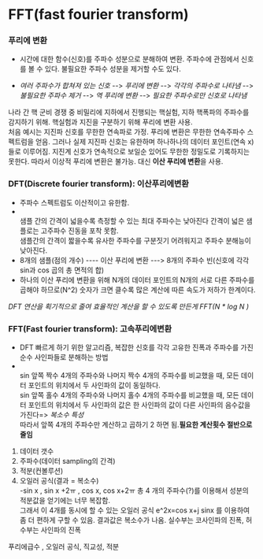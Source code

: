 # FFT(fast fourier transform)

### **푸리에 변환** 
- 시간에 대한 함수(신호)를 주파수 성분으로 분해하여 변환. 주파수에 관점에서 신호를 볼 수 있다. 불필요한 주파수 성분을 제거할 수도 있다.

- *여러 주파수가 합쳐져 있는 신호* --> *푸리에 변환* --> *각각의 주파수로 나타냄* --> *불필요한 주파수 제거* --> *역 푸리에 변환* --> *필요한 주파수로만 신호로 나타냄*

나라 간 핵 군비 경쟁 중 비밀리에 지하에서 진행되는 핵실험, 지하 핵폭파의 주파수를 감지하기 위해. 핵실험과 지진을 구분하기 위해 푸리에 변환 사용.<br>
처음 예시는 지진파 신호를 무한한 연속파로 가정. 푸리에 변환은 무한한 연속주파수 스펙트럼을 얻음. 그러나 실제 지진파 신호는 유한하며 하나하나의 데이터 포인트(연속 x)들로 이루어짐. 지진계 신호가 연속적으로 보일순 있어도 무한한 정밀도로 기록하지는 못한다.
따라서 이상적 푸리에 변환은 불가능. 대신 **이산 푸리에 변환**을 사용. 

### **DFT(Discrete fourier transform): 이산푸리에변환**
- 주파수 스펙트럼도 이산적이고 유한함.<br>
- <br>샘플 간의  간격이 넓을수록 측정할 수 있는 최대 주파수는 낮아진다 간격이 넓은 샘플로는 고주파수 진동을 포착 못함.<br>
샘플간의 간격이 짧을수록 유사한 주파수를 구분짓기 어려워지고 주파수 분해능이 낮아진다.<br>
- 8개의 샘플(점의 개수) ---- 이산 푸리에 변환 --->  8개의 주파수 빈(신호에 각각 sin과 cos 곱의 총 면적의 합)<br>
- 하나의 이산 푸리에 변환을 위해 N개의 데이터 포인트의 N개의 서로 다른 주파수를 곱해야 하므로(N^2) 숫자가 크면 클수록 많은 계산에 따른 속도가 저하가 한계이다.

*DFT 연산을 획기적으로 줄여 효율적인 계산을 할 수 있도록 만든게 FFT(N * log N )* 

### **FFT(Fast fourier transform): 고속푸리에변환**
- DFT 빠르게 하기 위한 알고리즘, 복잡한  신호를 각각 고유한 진폭과 주파수를 가진 순수 사인파들로 분해하는 방법<br>
- <br> sin 앞쪽 짝수 4개의 주파수와  나머지 짝수 4개의 주파수를 비교했을 때, 모든 데이터 포인트의 위치에서 두 사인파의 값이 동일하다.<br>
sin 앞쪽 홀수 4개의 주파수와  나머지 홀수 4개의 주파수를 비교했을 때, 모든 데이터 포인트의 위치에서 두 사인파의 값은 한 사인파의 값이 다른 사인파의 음수값을 가진다=> *복소수 특성*<br> 
따라서 앞쪽 4개의 주파수만 계산하고 곱하기 2 하면 됨.**필요한 계산횟수 절반으로 줄임**

1. 데이터 갯수
2. 주파수(데이터 sampling의 간격)
3. 적분(컨볼루션)
4. 오일러 공식(결과 = 복소수)<br>
-sin x , sin x +2ㅠ , cos x, cos x+2ㅠ 총 4 개의 주파수(?)를 이용해서 성분의 적분값을 얻기에는 너무 복잡함.<br>
그래서 이 4개를 동시에 할 수 있는 오일러 공식 e^2x=cos x+j sinx 를 이용하여 좀 더 편하게 구할 수 있음. 결과값은 복소수가 나옴. 실수부는 코사인파의 진폭, 허수부는 사인파의 진폭

푸리에급수 , 오일러 공식, 직교성, 적분
